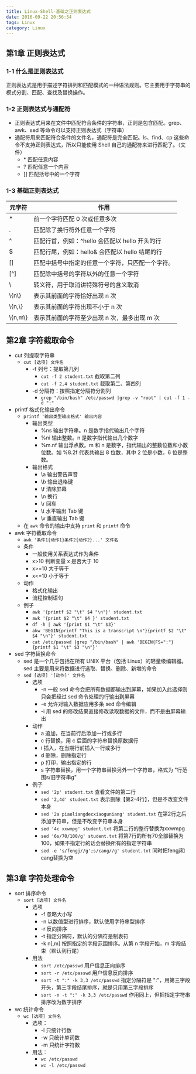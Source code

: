 ```yaml
---
title: Linux-Shell-基础之正则表达式
date: 2016-09-22 20:56:54
tags: Linux
category: Linux
---
```



## 第1章 正则表达式

### 1-1 什么是正则表达式

正则表达式是用于描述字符排列和匹配模式的一种语法规则。它主要用于字符串的模式分割、匹配、查找及替换操作。

### 1-2 正则表达式与通配符

- 正则表达式用来在文件中匹配符合条件的字符串，正则是包含匹配。grep、awk、sed 等命令可以支持正则表达式（字符串）
- 通配符用来匹配符合条件的文件名，通配符是完全匹配。ls、find、cp 这些命令不支持正则表达式，所以只能使用 Shell 自己的通配符来进行匹配了。（文件）
	- \* 匹配任意内容
	- ? 匹配任意一个内容
	- [] 匹配括号中的一个字符

### 1-3 基础正则表达式

元字符|作用
---|---
* | 前一个字符匹配 0 次或任意多次
. | 匹配除了换行符外任意一个字符
^ | 匹配行首，例如：^hello 会匹配以 hello 开头的行
$ | 匹配行尾，例如：hello& 会匹配以 hello 结尾的行
[] | 匹配中括号中指定的任意一个字符，只匹配一个字符。
[^] | 匹配除中括号的字符以外的任意一个字符
\ | 转义符，用于取消讲特殊符号的含义取消
\\{n\\} | 表示其前面的字符恰好出现 n 次
\\{n,\\} | 表示其前面的字符出现不小于 n 次
\\{n,m\\} | 表示其前面的字符至少出现 n 次，最多出现 m 次


## 第2章 字符截取命令

- cut 列提取字符串
	- `cut [选项] 文件名`
		- \-f 列号：提取第几列
			- `cut -f 2 student.txt` 截取第二列
			- `cut -f 2,4 student.txt` 截取第二、第四列
		- \-d 分隔符：按照指定分隔符分割列
			- `grep "/bin/bash" /etc/passwd |grep -v "root" | cut -f 1 -d ":"`
- printf 格式化输出命令
	- `printf '输出类型输出格式' 输出内容`
		- 输出类型
			- %ns 输出字符串。n 是数字指代输出几个字符
			- %ni 输出整数。n 是数字指代输出几个数字
			- %m.nf 输出浮点数。m 和 n 是数字，指代输出的整数位数和小数位数。如 %8.2f 代表共输出 8 位数，其中 2 位是小数，6 位是整数。
		- 输出格式
			- \\a 输出警告声音
			- \\b 输出退格键
			- \\f 清除屏幕
			- \\n 换行
			- \\r 回车
			- \\t 水平输出 Tab 键
			- \\v 垂直输出 Tab 键
	- 在 `awk` 命令的输出中支持 `print` 和 `printf` 命令
- awk 字符截取命令
	- `awk '条件1{动作1}条件2{动作2}...' 文件名`
	- 条件
		- 一般使用关系表达式作为条件
		- x>10 判断变量 x 是否大于 10
		- x>=10 大于等于
		- x<=10 小于等于
	- 动作
		- 格式化输出
		- 流程控制语句
	- 例子
	 	- `awk '{printf $2 "\t" $4 "\n"}' student.txt`
	 	- `awk '{print $2 "\t" $4 }' student.txt`
	 	- `df -h | awk '{print $1 "\t" $3}'`
		- `akw 'BEGIN{printf "This is a transcript \n"}{printf $2 "\t" $4 "\n"}' student.txt`
		- `cat /etc/passwd |grep "/bin/bash" | awk 'BEGIN{FS=":"}{printf $1 "\t" $3 "\n"}'`
- sed 字符替换命令
	- sed 是一个几乎包括在所有 UNIX 平台（包括 Linux）的轻量级编辑器。sed 主要是用来将数据进行选取、替换、删除、新增的命令
	- `sed [选项] '[动作]' 文件名`
		- 选项
			- \-n 一般 sed 命令会把所有数据都输出到屏幕，如果加入此选择则只会把经过 sed 命令处理的行输出到屏幕
			- \-e 允许对输入数据应用多条 sed 命令编辑
			- \-i 用 sed 的修改结果直接修改读取数据的文件，而不是由屏幕输出
		- 动作
			- a 追加，在当前行后添加一行或多行
			- c 行替换，用 c 后面的字符串替换原数据行
			- i 插入，在当期行前插入一行或多行
			- d 删除，删除指定行
			- p 打印，输出指定的行
			- s 字符串替换，用一个字符串替换另外一个字符串，格式为 "行范围s/旧字符串g"
		- 例子
			- `sed '2p' student.txt` 查看文件的第二行
			- `sed '2,4d' student.txt` 表示删除【第2-4行】，但是不改变文件本身
			- `sed '2a piaoliangdecxiaoguniang' student.txt` 在第2行之后添加字符串，但是不改变字符串本身
			- `sed '4c xxwmpg' student.txt` 将第二行的整行替换为xxwmpg
			- `sed '6s/70/100/g' student.txt` 将第7行的所有70全部替换为100，如果不指定行的话会替换所有的指定字符串
			- `sed -e 's/fengj//g';s/cang//g' student.txt` 同时把fengj和cang替换为空

## 第3章 字符处理命令

- sort 排序命令
	- `sort [选项] 文件名`
		- 选项
			- \-f 忽略大小写
			- \-n 以数值型进行排序，默认使用字符串型排序
			- \-r 反向排序
			- \-t 指定分隔符，默认的分隔符是制表符
			- \-k n[,m] 按照指定的字段范围排序。从第 n 字段开始，m 字段结束（默认到行尾）
		- 用法
			- `sort /etc/passwd` 用户信息正向排序
			- `sort -r /etc/passwd` 用户信息反向排序
			- `sort -t ":" -k 3,3 /etc/passwd` 指定分隔符是 ":"，用第三字段开头，第三字段结尾排序，就是只用第三字段排序
			- `sort -n -t ":" -k 3,3 /etc/passwd` 作用同上，但把指定字符串排序改为数字排序
- wc 统计命令
	- `wc [选项] 文件名`
		- 选项：
			- \-l 只统计行数
			- \-w 只统计单词数
			- \-m 只统计字符数
		- 用法：
			- `wc /etc/passwd`
			- `wc -l /etc/passwd`
